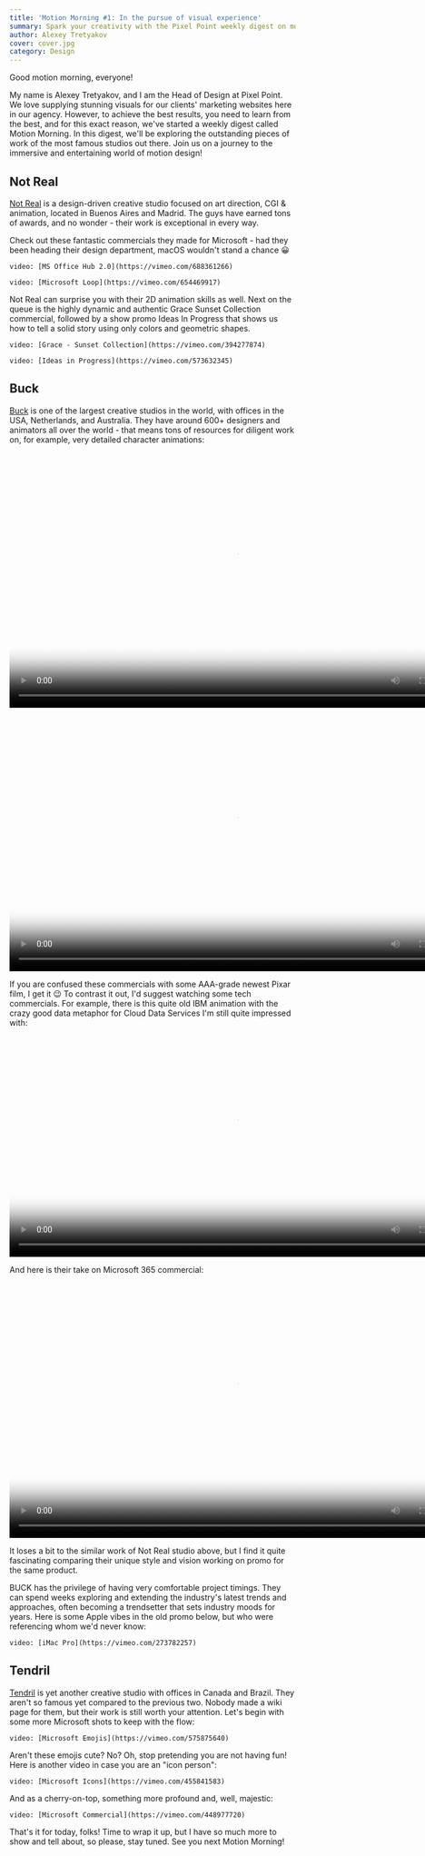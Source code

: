 ```yaml
---
title: 'Motion Morning #1: In the pursue of visual experience'
summary: Spark your creativity with the Pixel Point weekly digest on motion design!
author: Alexey Tretyakov
cover: cover.jpg
category: Design
---
```


Good motion morning, everyone!

My name is Alexey Tretyakov, and I am the Head of Design at Pixel Point. We love supplying stunning visuals for our clients' marketing websites here in our agency. However, to achieve the best results, you need to learn from the best, and for this exact reason, we've started a weekly digest called Motion Morning. In this digest, we'll be exploring the outstanding pieces of work of the most famous studios out there. Join us on a journey to the immersive and entertaining world of motion design!

## Not Real

[Not Real](https://notreal.tv/) is a design-driven creative studio focused on art direction, CGI & animation, located in Buenos Aires and Madrid. The guys have earned tons of awards, and no wonder - their work is exceptional in every way.

Check out these fantastic commercials they made for Microsoft - had they been heading their design department, macOS wouldn't stand a chance 😀

`video: [MS Office Hub 2.0](https://vimeo.com/688361266)`

`video: [Microsoft Loop](https://vimeo.com/654469917)`

Not Real can surprise you with their 2D animation skills as well. Next on the queue is the highly dynamic and authentic Grace Sunset Collection commercial, followed by a show promo Ideas In Progress that shows us how to tell a solid story using only colors and geometric shapes.

`video: [Grace - Sunset Collection](https://vimeo.com/394277874)`

`video: [Ideas in Progress](https://vimeo.com/573632345)`

## Buck

[Buck](http://www.buck.co/) is one of the largest creative studios in the world, with offices in the USA, Netherlands, and Australia. They have around 600+ designers and animators all over the world - that means tons of resources for diligent work on, for example, very detailed character animations:

<video src="https://pixel-point-website.s3.amazonaws.com/posts/2022-05-30-motion-morning-1/7.mp4" width="800" height="450" controls poster="video-cover-1.jpg"></video>

<video src="https://pixel-point-website.s3.amazonaws.com/posts/2022-05-30-motion-morning-1/14.mp4" width="800" height="450" controls poster="video-cover-2.jpg"></video>

If you are confused these commercials with some AAA-grade newest Pixar film, I get it 😉 To contrast it out, I'd suggest watching some tech commercials. For example, there is this quite old IBM animation with the crazy good data metaphor for Cloud Data Services I'm still quite impressed with:

<video src="https://pixel-point-website.s3.amazonaws.com/posts/2022-05-30-motion-morning-1/1.mp4" width="800" height="390" controls poster="video-cover-3.jpg"></video>

And here is their take on Microsoft 365 commercial:

<video src="https://pixel-point-website.s3.amazonaws.com/posts/2022-05-30-motion-morning-1/2.mp4" width="800" height="450" controls poster="video-cover-4.jpg"></video>

It loses a bit to the similar work of Not Real studio above, but I find it quite fascinating comparing their unique style and vision working on promo for the same product.

BUCK has the privilege of having very comfortable project timings. They can spend weeks exploring and extending the industry's latest trends and approaches, often becoming a trendsetter that sets industry moods for years. Here is some Apple vibes in the old promo below, but who were referencing whom we'd never know:

`video: [iMac Pro](https://vimeo.com/273782257)`

## Tendril

[Tendril](https://tendril.ca/) is yet another creative studio with offices in Canada and Brazil. They aren't so famous yet compared to the previous two. Nobody made a wiki page for them, but their work is still worth your attention. Let's begin with some more Microsoft shots to keep with the flow:

`video: [Microsoft Emojis](https://vimeo.com/575875640)`

Aren't these emojis cute? No? Oh, stop pretending you are not having fun! Here is another video in case you are an "icon person":

`video: [Microsoft Icons](https://vimeo.com/455841583)`

And as a cherry-on-top, something more profound and, well, majestic:

`video: [Microsoft Commercial](https://vimeo.com/448977720)`

That's it for today, folks! Time to wrap it up, but I have so much more to show and tell about, so please, stay tuned. See you next Motion Morning!
